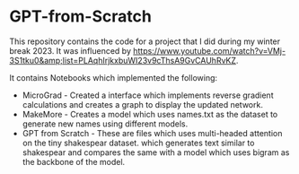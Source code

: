# GPT-from-Scratch
This repository contains the code for a project that I did during my winter break 2023. It was influenced by https://www.youtube.com/watch?v=VMj-3S1tku0&amp;list=PLAqhIrjkxbuWI23v9cThsA9GvCAUhRvKZ.

It contains Notebooks which implemented the following:
- MicroGrad - Created a interface which implements reverse gradient calculations and creates a graph to display the updated network.
- MakeMore - Creates a model which uses names.txt as the dataset to generate new names using different models.
- GPT from Scratch - These are files which uses multi-headed attention on the tiny shakespear dataset. which generates text similar to shakespear and compares the same with a model which uses bigram as the backbone of the model.
